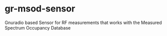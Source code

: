 # gr-msod-sensor
Gnuradio based Sensor for RF measurements that works with the Measured Spectrum Occupancy Database
